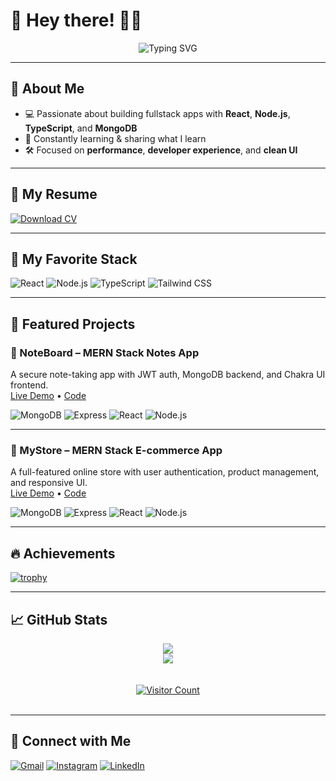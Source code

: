 # 👋 Hey there! 👨‍💻

<div align="center">
  <img src="https://readme-typing-svg.herokuapp.com?font=Bebas+Neue&weight=900&size=30&duration=2000&pause=1000&color=09F6F7&center=true&width=435&lines=I'm+Ali+Maqsood;Full+Stack+Developer" alt="Typing SVG" />
</div>

---

## 🚀 About Me

- 💻 Passionate about building fullstack apps with **React**, **Node.js**, **TypeScript**, and **MongoDB**
- 🧠 Constantly learning & sharing what I learn
- 🛠️ Focused on **performance**, **developer experience**, and **clean UI**

---

## 🪪 My Resume
[![Download CV](https://img.shields.io/badge/-Download_CV-4CAF50?style=for-the-badge&logo=adobeacrobatreader&logoColor=white)](https://github.com/ali-maqsood1/ali-maqsood1/raw/main/resume.pdf)

---

## 🧠 My Favorite Stack

![React](https://img.shields.io/badge/-React-61DAFB?style=for-the-badge&logo=react&logoColor=black)
![Node.js](https://img.shields.io/badge/-Node.js-000000?style=for-the-badge&logo=nodedotjs&logoColor=white)
![TypeScript](https://img.shields.io/badge/-TypeScript-3178C6?style=for-the-badge&logo=typescript&logoColor=white)
![Tailwind CSS](https://img.shields.io/badge/-Tailwind_CSS-06B6D4?style=for-the-badge&logo=tailwindcss&logoColor=white)


---

## 🚀 Featured Projects

### 📝 NoteBoard – MERN Stack Notes App  
A secure note-taking app with JWT auth, MongoDB backend, and Chakra UI frontend.  
[Live Demo](https://noteboard-mern.onrender.com/) • [Code](https://github.com/ali-maqsood1/NoteBoard-MERN)

![MongoDB](https://img.shields.io/badge/-MongoDB-4EA94B?style=flat&logo=mongodb&logoColor=white)
![Express](https://img.shields.io/badge/-Express-black?style=flat&logo=express&logoColor=white)
![React](https://img.shields.io/badge/-React-61DAFB?style=flat&logo=react)
![Node.js](https://img.shields.io/badge/-Node.js-3C873A?style=flat&logo=node.js)

---

### 🛒 MyStore – MERN Stack E-commerce App  
A full-featured online store with user authentication, product management, and responsive UI.  
[Live Demo](https://your-mystore-demo-link.com) • [Code](https://github.com/ali-maqsood1/my-store)

![MongoDB](https://img.shields.io/badge/-MongoDB-4EA94B?style=flat&logo=mongodb&logoColor=white)
![Express](https://img.shields.io/badge/-Express-black?style=flat&logo=express&logoColor=white)
![React](https://img.shields.io/badge/-React-61DAFB?style=flat&logo=react)
![Node.js](https://img.shields.io/badge/-Node.js-3C873A?style=flat&logo=node.js)

---



## 🔥 Achievements


[![trophy](https://github-profile-trophy.vercel.app/?username=ali-maqsood1&theme=nord)](https://github.com/ryo-ma/github-profile-trophy)



---


## 📈 GitHub Stats

<div align="center">
  <img src="https://github-readme-stats.vercel.app/api?username=ali-maqsood1&show_icons=true&theme=react&hide=contribs&count_private=true" />
  <br />
  <img src="[https://streak-stats.demolab.com/?user=ali-maqsood1&theme=react](https://streak-stats.demolab.com/?user=ali-maqsood1&theme=react)" />
  <br /><br /><br>
  <a href="https://github.com/ali-maqsood1">
    <img src="https://komarev.com/ghpvc/?username=ali-maqsood1&label=Profile+Views&color=0e75b6&style=flat" alt="Visitor Count"/>
  </a>
  <br><br>
</div>



---


## 🤝 Connect with Me

[![Gmail](https://img.shields.io/badge/-Gmail-D14836?style=for-the-badge&logo=gmail&logoColor=white)](mailto:alimaqsood35892@gmail.com)
[![Instagram](https://img.shields.io/badge/-Instagram-E4405F?style=for-the-badge&logo=instagram&logoColor=white)](https://www.instagram.com/ali_.maqsood/)
[![LinkedIn](https://img.shields.io/badge/-LinkedIn-0077B5?style=for-the-badge&logo=linkedin&logoColor=white)](https://www.linkedin.com/in/ali-maqsood1)


